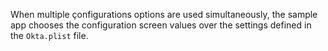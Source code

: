 When multiple çonfigurations options are used simultaneously, the sample app
chooses the configuration screen values over the settings defined in the
`Okta.plist` file.
